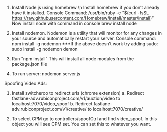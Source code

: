 1. Install Node.js using homebrew
	\n Install homebrew if you don’t already have it installed. Console Command:
		/usr/bin/ruby -e "$(curl -fsSL https://raw.githubusercontent.com/Homebrew/install/master/install)”
	Now install node with command in console
		brew install node

2. Install nodemon.
	Nodemon is a utility that will monitor for any changes in your source and automatically restart your server. Console command:
	npm install -g nodemon
	***If the above doesn’t work try adding sudo:
			 sudo install -g nodemon demon

3. Run "npm install"
	This will install all node modules from the package.json file

3. To run server:
	nodemon server.js
	
Spoofing Video Ads:
1. Install switcheroo to redirect urls (chrome extension)
	a. Redirect fastlane-adv.rubiconproject.com/v1/auction/video to localhost:7070/video_spoof
	b. Redirect fastlane-adv.rubiconproject.com/v1/creative/ to localhost:7070/creative/
	
2. To select CPM go to controllers/spoofCtrl and find video_spoof. In this object you will see CPM set. You can set this to whatever you want.
